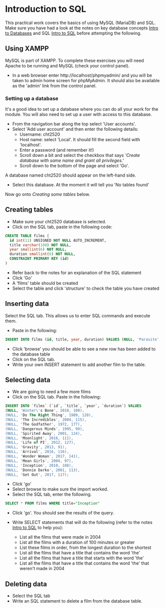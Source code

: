 # Introduction to SQL
This practical work covers the basics of using MySQL (MariaDB) and SQL. Make sure you have had a look at the notes on key database concepts [Intro to Databases](intro-to-databases.md) and SQL [Intro to SQL](intro-to-sql.md) before attempting the following.

## Using XAMPP 
MySQL is part of XAMPP. To complete these exercises you will need Apache to be running and MySQL (check your control panel).

* In a web browser enter http://localhost/phpmyadmin/ and you will be taken to admin home screen for phpMyAdmin. It should also be available as the 'admin' link from the control panel.

### Setting up a database
It's a good idea to set up a database where you can do all your work for the module. You will also need to set up a user with access to this database.

* From the navigation bar along the top select 'User accounts'.
* Select 'Add user account' and then enter the following details:
    * Username: cht2520
    * Host name: select 'Local'. It should fill the second field with 'localhost'.
    * Enter a password (and remember it!)
    * Scroll down a bit and select the checkbox that says *'Create database with same name and grant all privileges.'*
    * Scroll down to the bottom of the page and select 'Go'.

A database named cht2520 should appear on the left-hand side.
* Select this database. At the moment it will tell you 'No tables found'

Now go onto *Creating some tables* below.

## Creating tables
* Make sure your cht2520 database is selected.
* Click on the SQL tab, paste in the following code:

```SQL
CREATE TABLE films (
  id int(11) UNSIGNED NOT NULL AUTO_INCREMENT,
  title varchar(100) NOT NULL,
  year smallint(6) NOT NULL,
  duration smallint(6) NOT NULL,
  CONSTRAINT PRIMARY KEY (id)  
)
```
* Refer back to the notes for an explanation of the SQL statement
* Click 'Go'
* A 'films' table should be created
* Select the table and click 'structure' to check the table you have created


## Inserting data
Select the SQL tab. This allows us to enter SQL commands and execute them.

* Paste in the following:
```SQL
INSERT INTO films (id, title, year, duration) VALUES (NULL, 'Parasite', 2019, 134)
```
* Click 'browse' you should be able to see a new row has been added to the database table
* Click on the SQL tab.
* Write your own INSERT statement to add another film to the table.

## Selecting data
* We are going to need a few more films
* Click on the SQL tab. Paste in the following:
```SQL
INSERT INTO `films` (`id`, `title`, `year`, `duration`) VALUES
(NULL, 'Winter\'s Bone', 2010, 100),
(NULL, 'Do The Right Thing', 1989, 120),
(NULL, 'The Incredibles', 2004, 115),
(NULL, 'The Godfather', 1972, 177),
(NULL, 'Dangerous Minds', 1995, 99),
(NULL, 'Spirited Away', 2001, 124),
(NULL, 'Moonlight', 2016, 111),
(NULL, 'Life of PI', 2012, 127),
(NULL, 'Gravity', 2013, 91),
(NULL, 'Arrival', 2016, 116),
(NULL, 'Wonder Woman', 2017, 141),
(NULL, 'Mean Girls', 2004, 97),
(NULL, 'Inception', 2010, 108),
(NULL, 'Donnie Darko', 2001, 113),
(NULL, 'Get Out', 2017, 117);
```
* Click 'go'
* Select browse to make sure the import worked.
* Select the SQL tab, enter the following.

```SQL
SELECT * FROM films WHERE title="Inception"
```
* Click 'go'. You should see the results of the query.

* Write SELECT statements that will do the following (refer to the notes [Intro to SQL](intro-to-sql.md) to help you):
  * List all the films that were made in 2004
  * List all the films  with a duration of 100 minutes or greater
  * List these films in order, from the longest duration to the shortest
  * List all the films that have a title that contains the word 'the'
  * List all the films that have a title that starts with the word 'the'
  * List all the films that have a title that contains the word 'the' that weren't made in 2004
  
## Deleting data
* Select the SQL tab
* Write an SQL statement to delete a film from the database table.
